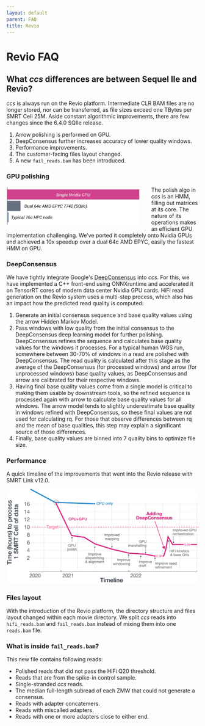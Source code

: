 ```yaml
---
layout: default
parent: FAQ
title: Revio
---
```


# Revio FAQ
## What _ccs_ differences are between Sequel IIe and Revio?
_ccs_ is always run on the Revio platform. Intermediate CLR BAM files are no
longer stored, nor can be transferred, as file sizes exceed one TBytes per
SMRT Cell 25M. Aside constant algorithmic improvements, there are few changes
since the 6.4.0 SQIIe release.

1. Arrow polishing is performed on GPU.
2. DeepConsensus further increases accuracy of lower quality windows.
3. Performance improvements.
4. The customer-facing files layout changed.
5. A new `fail_reads.bam` has been introduced.

### GPU polishing
<p align="left"><img width="350px" src="../img/arrow-gpu.png" style="float: left; margin:0 30px 10px 0px "/>
The polish algo in <i>ccs</i> is an HMM, filling out matrices at its core. The nature
of its operations makes an efficient GPU implementation challenging. We’ve
ported it completely onto Nvidia GPUs and achieved a 10x speedup over a dual
64c AMD EPYC, easily the fastest HMM on GPU.</p>
<div style="clear: both;"/>

### DeepConsensus
We have tightly integrate Google's [DeepConsensus](https://github.com/google/deepconsensus)
into _ccs_. For this, we have implemented a C++ front-end using ONNXruntime
and accelerated it on TensorRT cores of modern data center Nvidia GPU cards.
HiFi read generation on the Revio system uses a multi-step process, which
also has an impact how the predicted read quality is computed:

1. Generate an initial consensus sequence and base quality values using the
   arrow Hidden Markov Model.
2. Pass windows with low quality from the initial consensus to the DeepConsensus
   deep learning model for further polishing. DeepConsensus refines the sequence
   and calculates base quality values for the windows it processes. For a
   typical human WGS run, somewhere between 30-70% of windows in a read are
   polished with DeepConsensus. The read quality is calculated after this stage
   as the average of the DeepConsensus (for processed windows) and arrow (for
   unprocessed windows) base quality values, as DeepConsensus and arrow are
   calibrated for their respective windows.
3. Having final base quality values come from a single model is critical to
   making them usable by downstream tools, so the refined sequence is processed
   again with arrow to calculate base quality values for all windows. The arrow
   model tends to slightly underestimate base quality in windows refined with
   DeepConsensus, so these final values are not used for calculating rq. For
   those that observe differences between rq and the mean of base qualities,
   this step may explain a significant source of those differences.
4. Finally, base quality values are binned into 7 quality bins to optimize file
   size.

### Performance
A quick timeline of the improvements that went into the Revio release with
SMRT Link v12.0.

<img width="800px" src="../img/ccs-revio-graph.png"/>

### Files layout
With the introduction of the Revio platform, the directory structure and files
layout changed within each movie directory. We split _ccs_ reads into
`hifi_reads.bam` and `fail_reads.bam` instead of mixing them into one `reads.bam`
file.

### What is inside `fail_reads.bam`?
This new file contains following reads:
 - Polished reads that did not pass the HiFi Q20 threshold.
 - Reads that are from the spike-in control sample.
 - Single-stranded _ccs_ reads.
 - The median full-length subread of each ZMW that could not generate a consensus.
 - Reads with adapter concatemers.
 - Reads with miscalled adapters.
 - Reads with one or more adapters close to either end.
